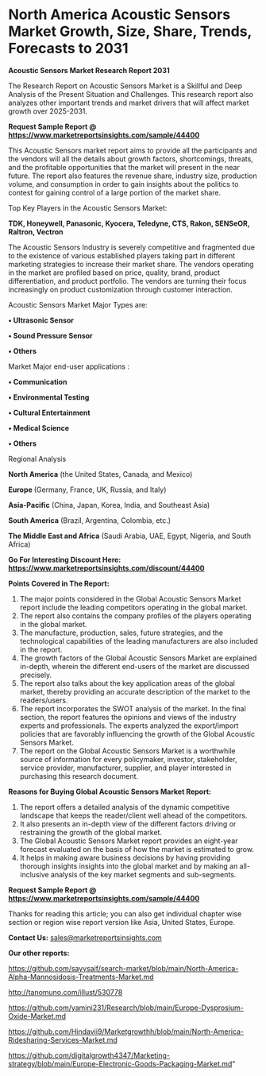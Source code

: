# North America Acoustic Sensors Market Growth, Size, Share, Trends, Forecasts to 2031

<strong>Acoustic Sensors Market Research Report 2031</strong>

The Research Report on Acoustic Sensors Market is a Skillful and Deep Analysis of the Present Situation and Challenges. This research report also analyzes other important trends and market drivers that will affect market growth over 2025-2031.

<strong>Request Sample Report @ <a href=https://www.marketreportsinsights.com/sample/44400>https://www.marketreportsinsights.com/sample/44400</a></strong>

This Acoustic Sensors market report aims to provide all the participants and the vendors will all the details about growth factors, shortcomings, threats, and the profitable opportunities that the market will present in the near future. The report also features the revenue share, industry size, production volume, and consumption in order to gain insights about the politics to contest for gaining control of a large portion of the market share.

Top Key Players in the Acoustic Sensors Market:

<strong>TDK, Honeywell, Panasonic, Kyocera, Teledyne, CTS, Rakon, SENSeOR, Raltron, Vectron</strong>

The Acoustic Sensors Industry is severely competitive and fragmented due to the existence of various established players taking part in different marketing strategies to increase their market share. The vendors operating in the market are profiled based on price, quality, brand, product differentiation, and product portfolio. The vendors are turning their focus increasingly on product customization through customer interaction.

Acoustic Sensors Market Major Types are:

<strong>•  Ultrasonic Sensor

•  Sound Pressure Sensor

•  Others</strong>

Market Major end-user applications :

<strong>•  Communication

•  Environmental Testing

•  Cultural Entertainment

•  Medical Science

•  Others</strong>

Regional Analysis

</u><strong><b>North America</b></strong> (the United States, Canada, and Mexico)

<strong><b>Europe </b></strong>(Germany, France, UK, Russia, and Italy)

<strong><b>Asia-Pacific</b></strong> (China, Japan, Korea, India, and Southeast Asia)

<strong><b>South America</b></strong> (Brazil, Argentina, Colombia, etc.)

<strong><b>The Middle East and Africa</b></strong> (Saudi Arabia, UAE, Egypt, Nigeria, and South Africa)

<strong>Go For Interesting Discount Here: <a href=https://www.marketreportsinsights.com/discount/44400>https://www.marketreportsinsights.com/discount/44400</a></strong>

<strong>Points Covered in The Report:</strong>
<ol>
  <li>The major points considered in the Global Acoustic Sensors Market report include the leading competitors operating in the global market.</li>
  <li>The report also contains the company profiles of the players operating in the global market.</li>
  <li>The manufacture, production, sales, future strategies, and the technological capabilities of the leading manufacturers are also included in the report.</li>
  <li>The growth factors of the Global Acoustic Sensors Market are explained in-depth, wherein the different end-users of the market are discussed precisely.</li>
  <li>The report also talks about the key application areas of the global market, thereby providing an accurate description of the market to the readers/users.</li>
  <li>The report incorporates the SWOT analysis of the market. In the final section, the report features the opinions and views of the industry experts and professionals. The experts analyzed the export/import policies that are favorably influencing the growth of the Global Acoustic Sensors Market.</li>
  <li>The report on the Global Acoustic Sensors Market is a worthwhile source of information for every policymaker, investor, stakeholder, service provider, manufacturer, supplier, and player interested in purchasing this research document.</li>
</ol>
<strong>Reasons for Buying Global Acoustic Sensors Market Report:</strong>

<ol>
  <li>The report offers a detailed analysis of the dynamic competitive landscape that keeps the reader/client well ahead of the competitors.</li>
  <li>It also presents an in-depth view of the different factors driving or restraining the growth of the global market.</li>
  <li>The Global Acoustic Sensors Market report provides an eight-year forecast evaluated on the basis of how the market is estimated to grow.</li>
  <li>It helps in making aware business decisions by having providing thorough insights insights into the global market and by making an all-inclusive analysis of the key market segments and sub-segments.</li>
</ol>
<strong>Request Sample Report @ <a href=https://www.marketreportsinsights.com/sample/44400>https://www.marketreportsinsights.com/sample/44400</a></strong>


Thanks for reading this article; you can also get individual chapter wise section or region wise report version like Asia, United States, Europe.

<strong>Contact Us:</strong>
sales@marketreportsinsights.com

<strong>Our other reports:</strong>

<a href=https://github.com/sayysaif/search-market/blob/main/North-America-Alpha-Mannosidosis-Treatments-Market.md>https://github.com/sayysaif/search-market/blob/main/North-America-Alpha-Mannosidosis-Treatments-Market.md</a>

<a href=http://tanomuno.com/illust/530778>http://tanomuno.com/illust/530778</a>

<a href=https://github.com/yamini231/Research/blob/main/Europe-Dysprosium-Oxide-Market.md>https://github.com/yamini231/Research/blob/main/Europe-Dysprosium-Oxide-Market.md</a>

<a href=https://github.com/Hindavii9/Marketgrowthh/blob/main/North-America-Ridesharing-Services-Market.md>https://github.com/Hindavii9/Marketgrowthh/blob/main/North-America-Ridesharing-Services-Market.md</a>

<a href=https://github.com/digitalgrowth4347/Marketing-strategy/blob/main/Europe-Electronic-Goods-Packaging-Market.md>https://github.com/digitalgrowth4347/Marketing-strategy/blob/main/Europe-Electronic-Goods-Packaging-Market.md</a>"
